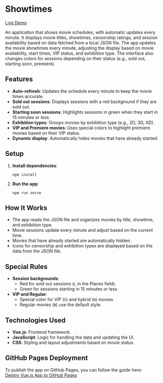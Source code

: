 # Showtimes

[Live Demo](https://sashacode11.github.io/showtimes/)

An application that shows movie schedules, with automatic updates every minute. It displays movie titles, showtimes, censorship ratings, and session availability based on data fetched from a local JSON file. The app updates the movie showtimes every minute, adjusting the display based on movie availability, start times, VIP status, and exhibition type. The interface also changes colors for sessions depending on their status (e.g., sold out, starting soon, premiere).

## Features

- **Auto-refresh**: Updates the schedule every minute to keep the movie times accurate.
- **Sold out sessions**: Displays sessions with a red background if they are sold out.
- **Starting soon sessions**: Highlights sessions in green when they start in 15 minutes or less.
- **Exhibition types**: Groups movies by exhibition type (e.g., 2D, 3D, XD).
- **VIP and Premiere movies**: Uses special colors to highlight premiere movies based on their VIP status.
- **Dynamic display**: Automatically hides movies that have already started.

## Setup

1. **Install dependencies**:

    ```
    npm install
    ```

2. **Run the app**:

    ```
    npm run serve
    ```

## How It Works

- The app reads the JSON file and organizes movies by title, showtime, and exhibition type.
- Movie sessions update every minute and adjust based on the current time.
- Movies that have already started are automatically hidden.
- Icons for censorship and exhibition types are displayed based on the data from the JSON file.

## Special Rules

- **Session backgrounds**:
    - Red for sold out sessions (`L` in the Places field).
    - Green for sessions starting in 15 minutes or less.
- **VIP and Regular**:
    - Special color for VIP (`S`) and hybrid (`H`) movies.
    - Regular movies (`N`) use the default style.

## Technologies Used

- **Vue.js**: Frontend framework.
- **JavaScript**: Logic for handling the data and updating the UI.
- **CSS**: Styling and layout adjustments based on movie status.

## GitHub Pages Deployment

To publish the app on GitHub Pages, you can follow the guide here:  
[Deploy Vue.js App to GitHub Pages](https://learnvue.co/articles/deploy-vue-to-github-pages#step-4-run-git-subtree-push-prefix-dist-origin-gh-pages)
